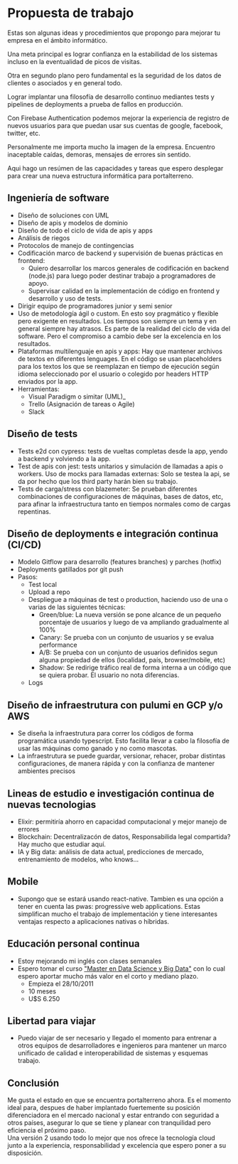 # Propuesta de trabajo

Estas son algunas ideas y procedimientos que propongo para mejorar tu empresa en el ámbito informático.

Una meta principal es lograr confianza en la estabilidad de los sistemas incluso en la eventualidad de picos de visitas.

Otra en segundo plano pero fundamental es la seguridad de los datos de clientes o asociados y en general todo.

Lograr implantar una filosofía de desarrollo continuo mediantes tests y pipelines de deployments a prueba de fallos en producción.

Con Firebase Authentication podemos mejorar la experiencia de registro de nuevos usuarios para que puedan usar sus cuentas de google, facebook, twitter, etc.

Personalmente me importa mucho la imagen de la empresa. Encuentro inaceptable caídas, demoras, mensajes de errores sin sentido.

Aqui hago un resúmen de las capacidades y tareas que espero desplegar para crear una nueva estructura informática para portalterreno.

## Ingeniería de software

- Diseño de soluciones con UML
- Diseño de apis y modelos de dominio
- Diseño de todo el ciclo de vida de apis y apps 
- Análisis de riegos
- Protocolos de manejo de contingencias 
- Codificación marco de backend y supervisión de buenas prácticas en frontend: 
  - Quiero desarrollar los marcos generales de codificación en backend (node.js) para luego poder destinar trabajo a programadores de apoyo.
  - Supervisar calidad en la implementación de código en frontend y desarrollo y uso de tests.
- Dirigir equipo de programadores junior y semi senior
- Uso de metodología ágil o custom. En esto soy pragmático y flexible pero exigente en resultados. Los tiempos son siempre un tema y en general siempre hay atrasos. Es parte de la realidad del ciclo de vida del software. Pero el compromiso a cambio debe ser la excelencia en los resultados.
- Plataformas multilenguaje en apis y apps: Hay que mantener archivos de textos en diferentes lenguages. En el código se usan placeholders para los textos los que se reemplazan en tiempo de ejecución según idioma seleccionado por el usuario o colegido por headers HTTP enviados por la app.
- Herramientas:
  - Visual Paradigm o simitar (UML)_
  - Trello (Asignación de tareas o Agile)
  - Slack

## Diseño de tests
  - Tests e2d con cypress: tests de vueltas completas desde la app, yendo a backend y volviendo a la app.
  - Test de apis con jest: tests unitarios y simulación de llamadas a apis o workers. Uso de mocks para llamadas externas: Solo se testea la api, se da por hecho que los third party harán bien su trabajo.
  - Tests de carga/stress con blazemeter: Se prueban diferentes combinaciones de configuraciones de máquinas, bases de datos, etc, para afinar la infraestructura tanto en tiempos normales como de cargas repentinas.

## Diseño de deployments e integración continua (CI/CD)
  - Modelo Gitflow para desarrollo (features branches) y parches (hotfix)
  - Deployments gatillados por git push
  - Pasos: 
    - Test local
    - Upload a repo
    - Despliegue a máquinas de test o production, haciendo uso de una o varias de las siguientes técnicas:
      - Green/blue: La nueva versión se pone alcance de un pequeño porcentaje de usuarios y luego de va ampliando gradualmente al 100%
      - Canary: Se prueba con un conjunto de usuarios y se evalua performance
      - A/B: Se prueba con un conjunto de usuarios definidos segun alguna propiedad de ellos (localidad, país, browser/mobile, etc)
      - Shadow: Se redirige tráfico real de forma interna a un código que se quiera probar. El usuario no nota diferencias.
    - Logs

## Diseño de infraestrutura con pulumi en GCP y/o AWS
- Se diseña la infraestrutura para correr los códigos de forma programática usando typescript. Esto facilita llevar a cabo la filosofía de usar las máquinas como ganado y no como mascotas.
- La infraestrutura se puede guardar, versionar, rehacer, probar distintas configuraciones, de manera rápida y con la confianza de mantener ambientes precisos

## Lineas de estudio e investigación continua de nuevas tecnologias
  - Elixir: permitiría ahorro en capacidad computacional y mejor manejo de errores
  - Blockchain: Decentralizacón de datos, Responsabilida legal compartida? Hay mucho que estudiar aquí.
  - IA y Big data: análisis de data actual, predicciones de mercado, entrenamiento de modelos, who knows...

## Mobile
- Supongo que se estará usando react-native. Tambien es una opción a tener en cuenta las pwas: progressive web applications. Estas simplifican mucho el trabajo de implementación y tiene interesantes ventajas respecto a aplicaciones nativas o híbridas.

## Educación personal continua
- Estoy mejorando mi inglés con clases semanales
- Espero tomar el curso ["Master en Data Science y Big Data"](https://www.iebschool.com/programas/master-data-science) con lo cual espero aportar mucho más valor en el corto y mediano plazo.
  - Empieza el 28/10/2011
  - 10 meses
  - U$S 6.250

## Libertad para viajar
- Puedo viajar de ser necesario y llegado el momento para entrenar a otros equipos de desarrolladores e ingenieros para mantener un marco unificado de calidad e interoperabilidad de sistemas y esquemas trabajo.

## Conclusión

Me gusta el estado en que se encuentra portalterreno ahora. Es el momento ideal para, despues de haber implantado fuertemente su posición diferenciadora en el mercado nacional y estar entrando con seguridad a otros países, asegurar lo que se tiene y planear con tranquilidad pero eficiencia el próximo paso.   
Una versión 2 usando todo lo mejor que nos ofrece la tecnología cloud junto a la experiencia, responsabilidad y excelencia que espero poner a su disposición.